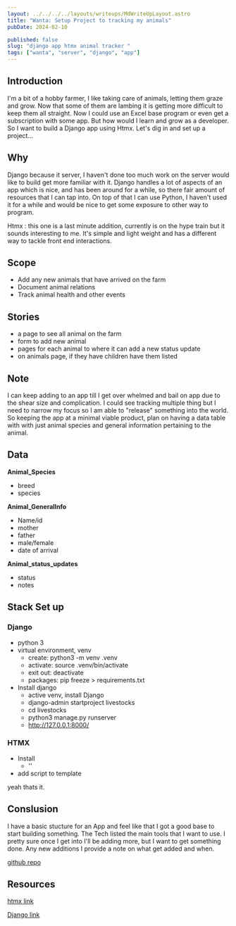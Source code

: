 ```yaml
---
layout: ../../../../layouts/writeups/MdWriteUpLayout.astro
title: "Wanta: Setup Project to tracking my animals"
pubDate: 2024-02-10

published: false
slug: "django app htmx animal tracker "
tags: ["wanta", "server", "django", "app"]
---
```


## Introduction

I'm a bit of a hobby farmer, I like taking care of animals, letting them graze and grow. Now that some of them are lambing it is getting more difficult to keep them all straight. Now I could use an Excel base program or even get a subscription with some app. But how would I learn and grow as a developer. So I want to build a Django app using Htmx. Let's dig in and set up a project...

## Why

Django because it server, I haven't done too much work on the server would like to build get more familiar with it. Django handles a lot of aspects of an app which is nice, and has been around for a while, so there fair amount of resources that I can tap into. On top of that I can use Python, I haven't used it for a while and would be nice to get some exposure to other way to program.

Htmx : this one is a last minute addition, currently is on the hype train but it sounds interesting to me. It's simple and light weight and has a different way to tackle front end interactions.

## Scope 

- Add any new animals that have arrived on the farm
- Document animal relations
- Track animal health and other events

## Stories

- a page to see all animal on the farm
- form to add new animal
- pages for each animal to where it can add a new status update 
- on animals page, if they have children have them listed

## Note

I can keep adding to an app till I get over whelmed and bail on app due to the shear size and complication. I could see tracking multiple thing but I need to narrow my focus so I am able to "release" something into the world. So keeping the app at a minimal viable product, plan on having a data table with with just animal species and general information pertaining to the animal. 

## Data

<strong>Animal_Species</strong>

- breed
- species

<strong>Animal_GeneralInfo</strong>

- Name/id
- mother
- father
- male/female
- date of arrival

<strong>Animal_status_updates</strong>

- status
- notes 

## Stack Set up



### Django

- python 3
- virtual environment, venv
  - create: python3 -m venv .venv
  - activate: source .venv/bin/activate
  - exit out: deactivate
  - packages: pip freeze > requirements.txt
- Install django
  - active venv, install Django
  - django-admin startproject livestocks
  - cd livestocks
  - python3 manage.py runserver
  - http://127.0.0.1:8000/
  
### HTMX

- Install
  - '<script src="https://unpkg.com/htmx.org@1.3.3"></script>'
- add script to template
 

yeah thats it. 



## Conslusion

I have a basic stucture for an App and feel like that I got a good base to start building something. The Tech listed the main tools that I want to use. I pretty sure once I get into I'll be adding more, but I want to get something done. Any new additions I provide a note on what get added and when. 

[github repo](https://github.com/matterholt/livestock_rollcall/tree/3ef5d9c13da4a10c9abf9bcaef5d0ffeb98c4d9f)

## Resources

[htmx link](https://htmx.org/)

[Django link](https://www.djangoproject.com/)
